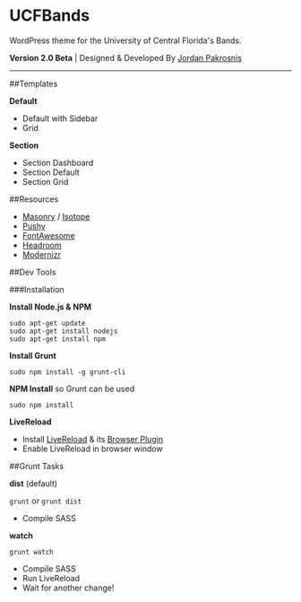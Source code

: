 # UCFBands
WordPress theme for the University of Central Florida's Bands.

**Version 2.0 Beta** | Designed & Developed By [Jordan Pakrosnis](http://JordanPak.com/)

------

##Templates

**Default**
- Default with Sidebar
- Grid

**Section**
- Section Dashboard
- Section Default
- Section Grid

##Resources

- [Masonry](http://masonry.desandro.com/) / [Isotope](http://isotope.metafizzy.co/)
- [Pushy](http://www.christopheryee.ca/pushy/)
- [FontAwesome](http://fortawesome.github.io/Font-Awesome/)
- [Headroom](http://wicky.nillia.ms/headroom.js/)
- [Modernizr](http://modernizr.com/)



##Dev Tools

###Installation

**Install Node.js & NPM**
```
sudo apt-get update
sudo apt-get install nodejs
sudo apt-get install npm
```

**Install Grunt**

`sudo npm install -g grunt-cli`


**NPM Install** so Grunt can be used

`sudo npm install`


**LiveReload**

- Install [LiveReload](http://livereload.com/#download) & its [Browser Plugin](https://chrome.google.com/webstore/detail/livereload/jnihajbhpnppcggbcgedagnkighmdlei?hl=en)
- Enable LiveReload in browser window



##Grunt Tasks

**dist** (default)

`grunt` or `grunt dist`

- Compile SASS


**watch**

`grunt watch`

- Compile SASS
- Run LiveReload
- Wait for another change!
